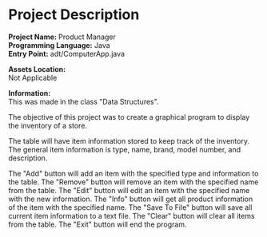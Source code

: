 # Project Description
**Project Name:** Product Manager <br />
**Programming Language:** Java <br />
**Entry Point:** adt/ComputerApp.java <br />

**Assets Location:** <br />
Not Applicable

**Information:** <br />
This was made in the class "Data Structures".

The objective of this project was to create a graphical program to display the inventory of a store.

The table will have item information stored to keep track of the inventory.
The general item information is type, name, brand, model number, and description.

The "Add" button will add an item with the specified type and information to the table.
The "Remove" button will remove an item with the specified name from the table.
The "Edit" button will edit an item with the specified name with the new information.
The "Info" button will get all product information of the item with the specified name.
The "Save To File" button will save all current item information to a text file.
The "Clear" button will clear all items from the table.
The "Exit" button will end the program.